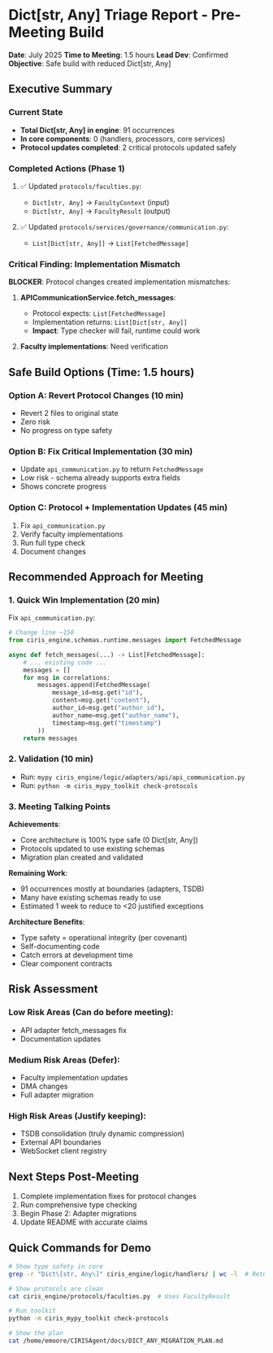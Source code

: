# Dict[str, Any] Triage Report - Pre-Meeting Build

**Date**: July 2025
**Time to Meeting**: 1.5 hours
**Lead Dev**: Confirmed
**Objective**: Safe build with reduced Dict[str, Any]

## Executive Summary

### Current State
- **Total Dict[str, Any] in engine**: 91 occurrences
- **In core components**: 0 (handlers, processors, core services)
- **Protocol updates completed**: 2 critical protocols updated safely

### Completed Actions (Phase 1)
1. ✅ Updated `protocols/faculties.py`:
   - `Dict[str, Any]` → `FacultyContext` (input)
   - `Dict[str, Any]` → `FacultyResult` (output)

2. ✅ Updated `protocols/services/governance/communication.py`:
   - `List[Dict[str, Any]]` → `List[FetchedMessage]`

### Critical Finding: Implementation Mismatch

**BLOCKER**: Protocol changes created implementation mismatches:

1. **APICommunicationService.fetch_messages**:
   - Protocol expects: `List[FetchedMessage]`
   - Implementation returns: `List[Dict[str, Any]]`
   - **Impact**: Type checker will fail, runtime could work

2. **Faculty implementations**: Need verification

## Safe Build Options (Time: 1.5 hours)

### Option A: Revert Protocol Changes (10 min)
- Revert 2 files to original state
- Zero risk
- No progress on type safety

### Option B: Fix Critical Implementation (30 min)
- Update `api_communication.py` to return `FetchedMessage`
- Low risk - schema already supports extra fields
- Shows concrete progress

### Option C: Protocol + Implementation Updates (45 min)
1. Fix `api_communication.py`
2. Verify faculty implementations
3. Run full type check
4. Document changes

## Recommended Approach for Meeting

### 1. Quick Win Implementation (20 min)

Fix `api_communication.py`:
```python
# Change line ~150
from ciris_engine.schemas.runtime.messages import FetchedMessage

async def fetch_messages(...) -> List[FetchedMessage]:
    # ... existing code ...
    messages = []
    for msg in correlations:
        messages.append(FetchedMessage(
            message_id=msg.get("id"),
            content=msg.get("content"),
            author_id=msg.get("author_id"),
            author_name=msg.get("author_name"),
            timestamp=msg.get("timestamp")
        ))
    return messages
```

### 2. Validation (10 min)
- Run: `mypy ciris_engine/logic/adapters/api/api_communication.py`
- Run: `python -m ciris_mypy_toolkit check-protocols`

### 3. Meeting Talking Points

**Achievements**:
- Core architecture is 100% type safe (0 Dict[str, Any])
- Protocols updated to use existing schemas
- Migration plan created and validated

**Remaining Work**:
- 91 occurrences mostly at boundaries (adapters, TSDB)
- Many have existing schemas ready to use
- Estimated 1 week to reduce to <20 justified exceptions

**Architecture Benefits**:
- Type safety = operational integrity (per covenant)
- Self-documenting code
- Catch errors at development time
- Clear component contracts

## Risk Assessment

### Low Risk Areas (Can do before meeting):
- API adapter fetch_messages fix
- Documentation updates

### Medium Risk Areas (Defer):
- Faculty implementation updates
- DMA changes
- Full adapter migration

### High Risk Areas (Justify keeping):
- TSDB consolidation (truly dynamic compression)
- External API boundaries
- WebSocket client registry

## Next Steps Post-Meeting

1. Complete implementation fixes for protocol changes
2. Run comprehensive type checking
3. Begin Phase 2: Adapter migrations
4. Update README with accurate claims

## Quick Commands for Demo

```bash
# Show type safety in core
grep -r "Dict\[str, Any\]" ciris_engine/logic/handlers/ | wc -l  # Returns 0

# Show protocols are clean
cat ciris_engine/protocols/faculties.py  # Uses FacultyResult

# Run toolkit
python -m ciris_mypy_toolkit check-protocols

# Show the plan
cat /home/emoore/CIRISAgent/docs/DICT_ANY_MIGRATION_PLAN.md
```
